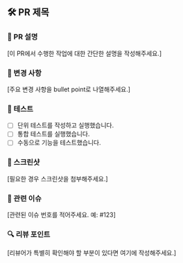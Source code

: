 ## 🛠 PR 제목

### 📝 PR 설명
[이 PR에서 수행한 작업에 대한 간단한 설명을 작성해주세요.]

### 🔄 변경 사항
[주요 변경 사항을 bullet point로 나열해주세요.]

### 🧪 테스트
- [ ] 단위 테스트를 작성하고 실행했습니다.
- [ ] 통합 테스트를 실행했습니다.
- [ ] 수동으로 기능을 테스트했습니다.

### 📸 스크린샷
[필요한 경우 스크린샷을 첨부해주세요.]

### 🔗 관련 이슈
[관련된 이슈 번호를 적어주세요. 예: #123]

### 🔍 리뷰 포인트
[리뷰어가 특별히 확인해야 할 부분이 있다면 여기에 작성해주세요.]
